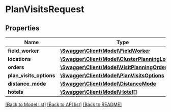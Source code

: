 # PlanVisitsRequest

## Properties
Name | Type | Description | Notes
------------ | ------------- | ------------- | -------------
**field_worker** | [**\Swagger\Client\Model\FieldWorker**](FieldWorker.md) |  | 
**locations** | [**\Swagger\Client\Model\ClusterPlanningLocation[]**](ClusterPlanningLocation.md) |  | [optional] 
**orders** | [**\Swagger\Client\Model\VisitPlanningOrder[]**](VisitPlanningOrder.md) |  | [optional] 
**plan_visits_options** | [**\Swagger\Client\Model\PlanVisitsOptions**](PlanVisitsOptions.md) |  | 
**distance_mode** | [**\Swagger\Client\Model\DistanceMode**](DistanceMode.md) |  | 
**hotels** | [**\Swagger\Client\Model\Hotel[]**](Hotel.md) |  | [optional] 

[[Back to Model list]](../../README.md#documentation-for-models) [[Back to API list]](../../README.md#documentation-for-api-endpoints) [[Back to README]](../../README.md)

